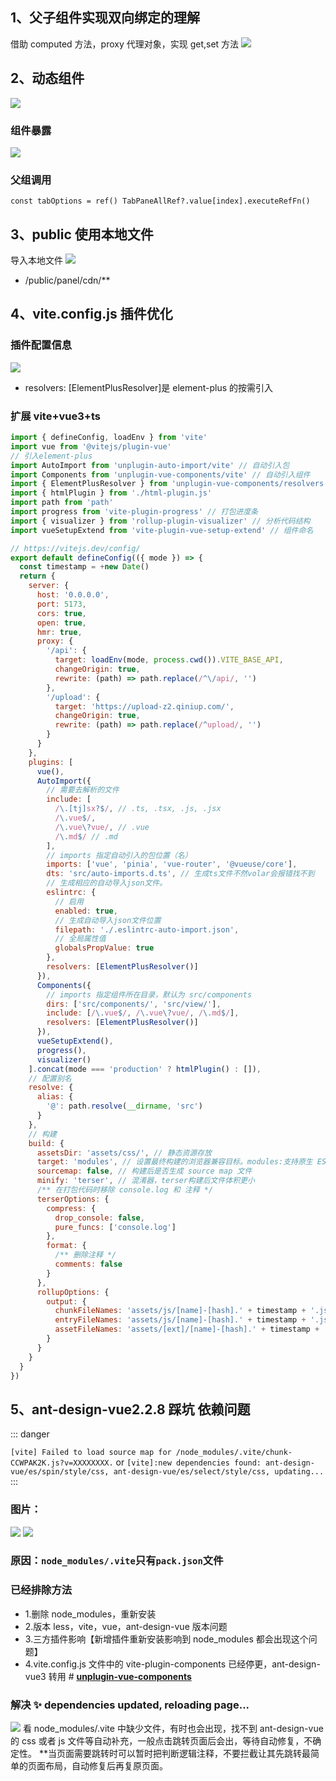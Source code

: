 ## 1、父子组件实现双向绑定的理解

借助 computed 方法，proxy 代理对象，实现 get,set 方法
<img src="/前端/vue3/4.png" />

## 2、动态组件

<img src="/前端/vue3/5.png" />

### 组件暴露

<img src="/前端/vue3/6.png" />

### 父组调用

```vue
const tabOptions = ref() TabPaneAllRef?.value[index].executeRefFn()
```

## 3、public 使用本地文件

导入本地文件
<img src="/前端/vue3/7.png" />

- /public/panel/cdn/\*\*

## 4、vite.config.js 插件优化

### 插件配置信息

<img src="/前端/vue3/8.png" />

- resolvers: [ElementPlusResolver]是 element-plus 的按需引入

### 扩展 vite+vue3+ts

```js
import { defineConfig, loadEnv } from 'vite'
import vue from '@vitejs/plugin-vue'
// 引入element-plus
import AutoImport from 'unplugin-auto-import/vite' // 自动引入包
import Components from 'unplugin-vue-components/vite' // 自动引入组件
import { ElementPlusResolver } from 'unplugin-vue-components/resolvers'
import { htmlPlugin } from './html-plugin.js'
import path from 'path'
import progress from 'vite-plugin-progress' // 打包进度条
import { visualizer } from 'rollup-plugin-visualizer' // 分析代码结构
import vueSetupExtend from 'vite-plugin-vue-setup-extend' // 组件命名

// https://vitejs.dev/config/
export default defineConfig(({ mode }) => {
  const timestamp = +new Date()
  return {
    server: {
      host: '0.0.0.0',
      port: 5173,
      cors: true,
      open: true,
      hmr: true,
      proxy: {
        '/api': {
          target: loadEnv(mode, process.cwd()).VITE_BASE_API,
          changeOrigin: true,
          rewrite: (path) => path.replace(/^\/api/, '')
        },
        '/upload': {
          target: 'https://upload-z2.qiniup.com/',
          changeOrigin: true,
          rewrite: (path) => path.replace(/^upload/, '')
        }
      }
    },
    plugins: [
      vue(),
      AutoImport({
        // 需要去解析的文件
        include: [
          /\.[tj]sx?$/, // .ts, .tsx, .js, .jsx
          /\.vue$/,
          /\.vue\?vue/, // .vue
          /\.md$/ // .md
        ],
        // imports 指定自动引入的包位置（名）
        imports: ['vue', 'pinia', 'vue-router', '@vueuse/core'],
        dts: 'src/auto-imports.d.ts', // 生成ts文件不然volar会报错找不到
        // 生成相应的自动导入json文件。
        eslintrc: {
          // 启用
          enabled: true,
          // 生成自动导入json文件位置
          filepath: './.eslintrc-auto-import.json',
          // 全局属性值
          globalsPropValue: true
        },
        resolvers: [ElementPlusResolver()]
      }),
      Components({
        // imports 指定组件所在目录，默认为 src/components
        dirs: ['src/components/', 'src/view/'],
        include: [/\.vue$/, /\.vue\?vue/, /\.md$/],
        resolvers: [ElementPlusResolver()]
      }),
      vueSetupExtend(),
      progress(),
      visualizer()
    ].concat(mode === 'production' ? htmlPlugin() : []),
    // 配置别名
    resolve: {
      alias: {
        '@': path.resolve(__dirname, 'src')
      }
    },
    // 构建
    build: {
      assetsDir: 'assets/css/', // 静态资源存放
      target: 'modules', // 设置最终构建的浏览器兼容目标。modules:支持原生 ES 模块的浏览器
      sourcemap: false, // 构建后是否生成 source map 文件
      minify: 'terser', // 混淆器，terser构建后文件体积更小
      /** 在打包代码时移除 console.log 和 注释 */
      terserOptions: {
        compress: {
          drop_console: false,
          pure_funcs: ['console.log']
        },
        format: {
          /** 删除注释 */
          comments: false
        }
      },
      rollupOptions: {
        output: {
          chunkFileNames: 'assets/js/[name]-[hash].' + timestamp + '.js',
          entryFileNames: 'assets/js/[name]-[hash].' + timestamp + '.js',
          assetFileNames: 'assets/[ext]/[name]-[hash].' + timestamp + '.[ext]'
        }
      }
    }
  }
})
```

## 5、ant-design-vue2.2.8 踩坑 依赖问题

::: danger

`[vite] Failed to load source map for /node_modules/.vite/chunk-CCWPAK2K.js?v=XXXXXXXX.`
or
`[vite]:new dependencies found: ant-design-vue/es/spin/style/css, ant-design-vue/es/select/style/css, updating...`
:::

### 图片：

<img src="/前端/vue3/1.png" />

<img src="/前端/vue3/2.png" />

### 原因：`node_modules/.vite`只有`pack.json`文件

### 已经排除方法

- 1.删除 node_modules，重新安装
- 2.版本 less，vite，vue，ant-design-vue 版本问题
- 3.三方插件影响【新增插件重新安装影响到 node_modules 都会出现这个问题】
- 4.vite.config.js 文件中的 vite-plugin-components 已经停更，ant-design-vue3 转用 # **[unplugin-vue-components](https://github.com/antfu/unplugin-vue-components)**

### 解决 ✨ dependencies updated, reloading page...

<img src="/前端/vue3/3.png" />
看 node_modules/.vite 中缺少文件，有时也会出现，找不到 ant-design-vue 的 css 或者 js 文件等自动补充，一般点击跳转页面后会出，等待自动修复，不确定性。
**当页面需要跳转时可以暂时把判断逻辑注释，不要拦截让其先跳转最简单的页面布局，自动修复后再复原页面。
